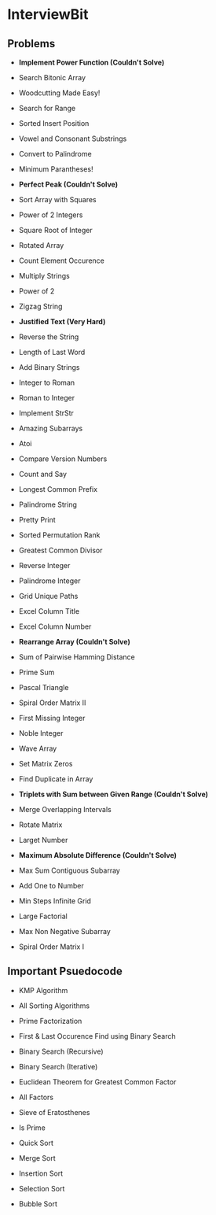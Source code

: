 # InterviewBit

## Problems

- __Implement Power Function (Couldn't Solve)__ 

- Search Bitonic Array

- Woodcutting Made Easy!

- Search for Range

- Sorted Insert Position

- Vowel and Consonant Substrings

- Convert to Palindrome

- Minimum Parantheses!

- __Perfect Peak (Couldn't Solve)__

- Sort Array with Squares

- Power of 2 Integers

- Square Root of Integer

- Rotated Array

- Count Element Occurence

- Multiply Strings

- Power of 2

- Zigzag String

- __Justified Text (Very Hard)__

- Reverse the String

- Length of Last Word

- Add Binary Strings

- Integer to Roman

- Roman to Integer

- Implement StrStr

- Amazing Subarrays

- Atoi

- Compare Version Numbers

- Count and Say

- Longest Common Prefix

- Palindrome String

- Pretty Print

- Sorted Permutation Rank

- Greatest Common Divisor

- Reverse Integer

- Palindrome Integer

- Grid Unique Paths

- Excel Column Title

- Excel Column Number

- __Rearrange Array (Couldn't Solve)__

- Sum of Pairwise Hamming Distance

- Prime Sum

- Pascal Triangle

- Spiral Order Matrix II

- First Missing Integer

- Noble Integer

- Wave Array

- Set Matrix Zeros

- Find Duplicate in Array

- __Triplets with Sum between Given Range (Couldn't Solve)__

- Merge Overlapping Intervals

- Rotate Matrix

- Larget Number

- __Maximum Absolute Difference (Couldn't Solve)__

- Max Sum Contiguous Subarray

- Add One to Number

- Min Steps Infinite Grid

- Large Factorial

- Max Non Negative Subarray

- Spiral Order Matrix I

## Important Psuedocode

- KMP Algorithm

- All Sorting Algorithms

- Prime Factorization

- First & Last Occurence Find using Binary Search

- Binary Search (Recursive)

- Binary Search (Iterative)

- Euclidean Theorem for Greatest Common Factor

- All Factors

- Sieve of Eratosthenes

- Is Prime

- Quick Sort

- Merge Sort

- Insertion Sort

- Selection Sort

- Bubble Sort
